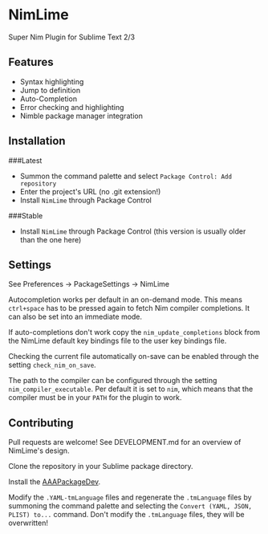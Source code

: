 NimLime
=======

Super Nim Plugin for Sublime Text 2/3

Features
--------

* Syntax highlighting
* Jump to definition
* Auto-Completion
* Error checking and highlighting
* Nimble package manager integration

Installation
------------

###Latest

* Summon the command palette and select `Package Control: Add repository`
* Enter the project's URL (no .git extension!)
* Install `NimLime` through Package Control

###Stable

* Install `NimLime` through Package Control (this version is usually older than the one here)


Settings
--------

See Preferences -> PackageSettings -> NimLime

Autocompletion works per default in an on-demand mode.
This means `ctrl+space` has to be pressed again to fetch Nim compiler completions.
It can also be set into an immediate mode.

If auto-completions don't work copy the `nim_update_completions` block from the NimLime
default key bindings file to the user key bindings file.

Checking the current file automatically on-save can be enabled through the setting `check_nim_on_save`.

The path to the compiler can be configured through the setting `nim_compiler_executable`.
Per default it is set to `nim`, which means that the compiler must be in your `PATH` for the plugin to work.


Contributing
------------

Pull requests are welcome! See DEVELOPMENT.md for an overview of NimLime's design.

Clone the repository in your Sublime package directory.

Install the [AAAPackageDev](https://github.com/SublimeText/AAAPackageDev).

Modify the `.YAML-tmLanguage` files and regenerate the `.tmLanguage` files
by summoning the command palette and selecting the `Convert (YAML, JSON, PLIST) to...`
command. Don't modify the `.tmLanguage` files, they will be overwritten!
